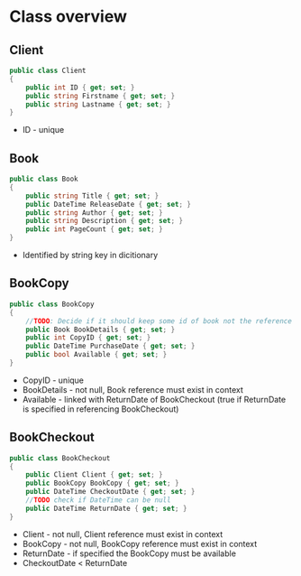 # Class overview

## Client

```csharp
public class Client
{
    public int ID { get; set; }
    public string Firstname { get; set; }
    public string Lastname { get; set; }
}
```

* ID - unique

## Book

```csharp
public class Book
{
    public string Title { get; set; }
    public DateTime ReleaseDate { get; set; }
    public string Author { get; set; }
    public string Description { get; set; }
    public int PageCount { get; set; }
}
```

* Identified by string key in dicitionary

## BookCopy

```csharp
public class BookCopy
{
    //TODO: Decide if it should keep some id of book not the reference
    public Book BookDetails { get; set; }
    public int CopyID { get; set; }
    public DateTime PurchaseDate { get; set; }
    public bool Available { get; set; }
}
```

* CopyID - unique
* BookDetails - not null, Book reference must exist in context
* Available - linked with ReturnDate of BookCheckout (true if ReturnDate is specified in referencing BookCheckout)

## BookCheckout

```csharp
public class BookCheckout
{
    public Client Client { get; set; }
    public BookCopy BookCopy { get; set; }
    public DateTime CheckoutDate { get; set; }
    //TODO check if DateTime can be null  
    public DateTime ReturnDate { get; set; }
}
```

* Client - not null, Client reference must exist in context
* BookCopy - not null, BookCopy reference must exist in context
* ReturnDate - if specified the BookCopy must be available
* CheckoutDate < ReturnDate